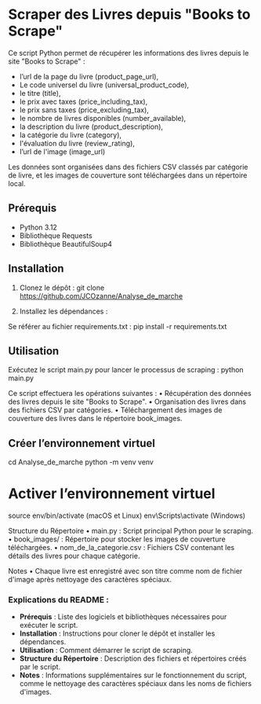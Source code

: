 


# Scraper des Livres depuis "Books to Scrape"

Ce script Python permet de récupérer les informations des livres depuis le site "Books to Scrape" :
-	 l’url de la page du livre (product_page_url),
-	Le code universel du livre (universal_product_code),
-	le titre (title),
-	le prix avec taxes (price_including_tax),
-	le prix sans taxes (price_excluding_tax),
-	le nombre de livres disponibles (number_available),
-	la description du livre (product_description),
-	la catégorie du livre (category),
-	l'évaluation du livre (review_rating),
-	l’url de l'image (image_url)

 Les données sont organisées dans des fichiers CSV classés par catégorie de livre, et les images de couverture sont téléchargées dans un répertoire local.



## Prérequis

- Python 3.12
- Bibliothèque Requests
- Bibliothèque BeautifulSoup4


## Installation

1. Clonez le dépôt :
git clone https://github.com/JCOzanne/Analyse_de_marche

2. Installez les dépendances :

Se référer au fichier requirements.txt :
pip install -r requirements.txt

## Utilisation

Exécutez le script main.py pour lancer le processus de scraping :
python main.py

Ce script effectuera les opérations suivantes :
•	Récupération des données des livres depuis le site "Books to Scrape".
•	Organisation des livres dans des fichiers CSV par catégories.
•	Téléchargement des images de couverture des livres dans le répertoire book_images.

## Créer l’environnement virtuel

cd Analyse_de_marche
python -m venv venv

# Activer l’environnement virtuel

source env/bin/activate (macOS et Linux) 
 env\Scripts\activate (Windows)

Structure du Répertoire
•	main.py : Script principal Python pour le scraping.
•	book_images/ : Répertoire pour stocker les images de couverture téléchargées.
•	nom_de_la_categorie.csv : Fichiers CSV contenant les détails des livres pour chaque catégorie.

Notes
•	Chaque livre est enregistré avec son titre comme nom de fichier d'image après nettoyage des caractères spéciaux.


### Explications du README :

- **Prérequis** : Liste des logiciels et bibliothèques nécessaires pour exécuter le script.
- **Installation** : Instructions pour cloner le dépôt et installer les dépendances.
- **Utilisation** : Comment démarrer le script de scraping.
- **Structure du Répertoire** : Description des fichiers et répertoires créés par le script.
- **Notes** : Informations supplémentaires sur le fonctionnement du script, comme le nettoyage des caractères spéciaux dans les noms de fichiers d'images.

